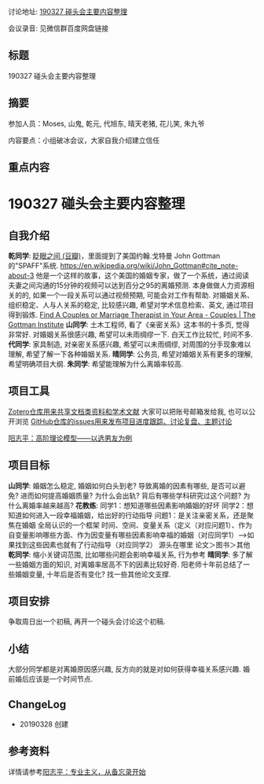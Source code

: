 讨论地址: [190327 碰头会主要内容整理](<https://github.com/chaozding/IA004-BP-CloseRelationship/issues/6>)

会议录音: 见微信群百度网盘链接

## 标题

190327 碰头会主要内容整理


## 摘要

参加人员：Moses, 山鬼, 乾元, 代旭东, 晴天老猪, 花儿笑, 朱九爷

内容要点：小组破冰会议，大家自我介绍建立信任

## 重点内容

# 190327 碰头会主要内容整理
## 自我介绍
**乾同学**:
[眨眼之间 (豆瓣)](https://book.douban.com/subject/7051024/)，里面提到了美国约翰.戈特曼 John Gottman的"SPAFF"系统.
https://en.wikipedia.org/wiki/John_Gottman#cite_note-about-3
他是一个这样的故事，这个美国的婚姻专家，做了一个系统，通过阅读夫妻之间沟通的15分钟的视频可以达到百分之95的离婚预测.
本身做做人力资源相关的的, 如果一个一段关系可以通过视频预期, 可能会对工作有帮助.
对婚姻关系、组织稳定、人与人关系的稳定, 比较感兴趣, 希望对学术信息检索、英文, 通过项目得到锻炼.
[Find A Couples or Marriage Therapist in Your Area - Couples | The Gottman Institute](https://www.gottman.com/couples/private-therapy/)
**山同学**:
土木工程师, 看了《亲密关系》这本书的十多页, 觉得非常好. 对婚姻关系很感兴趣, 希望可以未雨绸缪一下.
白天工作比较忙, 时间不多.
**代同学**:
家具制造, 对亲密关系感兴趣, 希望可以未雨绸缪, 对周围的分手现象难以理解, 希望了解一下各种婚姻关系.
**晴同学**:
公务员, 希望对婚姻关系有更多的理解, 希望明确项目大纲.
**朱同学**:
希望能理解为什么离婚率较高.

## 项目工具
[Zotero仓库用来共享文档类资料和学术文献](https://www.zotero.org/groups/2309891/ia004-bp-closerelationship) 大家可以把账号邮箱发给我, 也可以公开浏览
[GitHub仓库的issues用来发布项目进度跟踪、讨论复盘、主题讨论](https://github.com/chaozding/IA004-BP-CloseRelationship/issues)

[阳志平：高阶理论模型——以选男友为例](http://www.sohu.com/a/169492345_380923)

## 项目目标
**山同学**:
婚姻怎么稳定, 婚姻如何白头到老?
导致离婚的因素有哪些, 是否可以避免? 进而如何提高婚姻质量?
为什么会出轨? 背后有哪些学科研究过这个问题?
为什么离婚率越来越高?
**花教练**:
同学1：想知道哪些因素影响婚姻的好坏
同学2：想知道如何进入一段幸福婚姻，给出好的行动指导
问题1：是关注亲密关系，还是聚焦在婚姻
全局认识的一个框架
时间、空间、变量关系（定义（对应问题1）、作为自变量影响哪些方面、作为因变量有哪些因素影响幸福的婚姻（对应同学1）——>如果找到这些因素也就有了行动指导（对应同学2）
源头在哪里
论文＞图书＞其他
**乾同学**:
缩小关键词范围, 比如哪些问题会影响幸福关系, 行为参考
**晴同学**:
多了解一些婚姻方面的知识, 对离婚率居高不下的因素比较好奇.
阳老师十年前总结了一些婚姻变量, 十年后是否有变化?
找一些其他论文支撑.

## 项目安排
争取周日出一个初稿, 再开一个碰头会讨论这个初稿.

## 小结
大部分同学都是对离婚原因感兴趣, 反方向的就是对如何获得幸福关系感兴趣.
婚前婚后应该是一个时间节点.

## ChangeLog

- 20190328 创建

## 参考资料

详情请参考[阳志平：专业主义，从备忘录开始](https://mp.weixin.qq.com/s?__biz=MzA4ODM4ODQ3MQ==&mid=2651937363&idx=1&sn=97f6f2b8d593055f064b07e5578f47fa&chksm=8bcf1c4bbcb8955d32686b1191b66d6f0f2b0e774691ccc92fbcd2a3ecb73cf824ccf37a03b4&scene=7&ascene=0&devicetype=android-28&version=2700033b&nettype=WIFI&abtest_cookie=AwABAAoACwATAAQAI5ceAFaZHgDBmR4A3JkeAAAA&lang=zh_CN&pass_ticket=5YcaMOPlJiUS2PaPDjhTwTdepF1F4yY0uKlSWu5sv9DPuHF%2F%2BihYO5p59feMDwAE&wx_header=1)
